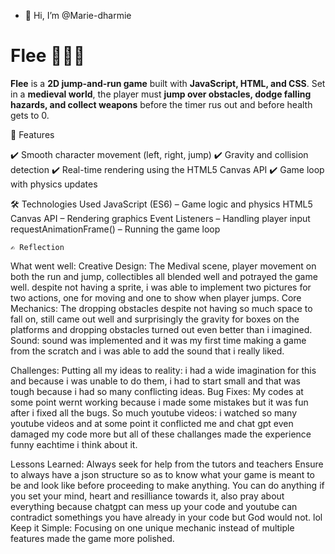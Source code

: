 - 👋 Hi, I’m @Marie-dharmie
# Flee 🏃‍♂️💨

**Flee** is a **2D jump-and-run game** built with **JavaScript, HTML, and CSS**. Set in a **medieval world**, the player must **jump over obstacles, dodge falling hazards, and collect weapons** before the timer rus out and before health gets to 0.

📌 Features

✔️ Smooth character movement (left, right, jump)
✔️ Gravity and collision detection
✔️ Real-time rendering using the HTML5 Canvas API
✔️ Game loop with physics updates


🛠️ Technologies Used
    JavaScript (ES6) – Game logic and physics
    HTML5 Canvas API – Rendering graphics
    Event Listeners – Handling player input
    requestAnimationFrame() – Running the game loop

    ✍️ Reflection
What went well:
Creative Design: The Medival scene, player movement on both the run and jump, collectibles all blended well and potrayed the game well. despite not having a sprite, i was able to implement two pictures for two actions, one for moving and one to show when player jumps.
Core Mechanics: The dropping obstacles despite not having so much space to fall on, still came out well and surprisingly the gravity for boxes on the platforms and dropping obstacles turned out even better than i imagined.
Sound: sound was implemented and it was my first time making a game from the scratch and i was able to add the sound that i really liked.

Challenges:
Putting all my ideas to reality: i had a wide imagination for this and because i was unable to do them, i had to start small and that was tough because i had so  many conflicting ideas.
Bug Fixes: My codes at some point wernt working because i made some mistakes but it was fun after i fixed all the bugs.
So much youtube videos: i watched so many youtube videos and at some point it conflicted me and chat gpt even damaged my code more but all of these challanges made the experience funny eachtime i think about it.


Lessons Learned:
Always seek for help from the tutors and teachers
Ensure to always have a json structure so as to know what your game is meant to be and look like before proceeding to make anything.
You can do anything if you set your mind, heart and resilliance towards it, also pray about everything because chatgpt can mess up your code and youtube can contradict somethings you have already in your code but God would not. lol
Keep it Simple: Focusing on one unique mechanic instead of multiple features made the game more polished.
<!---
Marie-dharmie/Marie-dharmie is a ✨ special ✨ repository because its `README.md` (this file) appears on your GitHub profile.
You can click the Preview link to take a look at your changes.
--->
